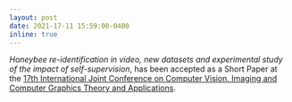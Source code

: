 ```yaml
---
layout: post
date: 2021-17-11 15:59:00-0400
inline: true
---
```


_Honeybee re-identification in video, new datasets and experimental study of the impact of self-supervision_, has been accepted as a Short Paper at the [17th International Joint Conference on Computer Vision, Imaging and Computer Graphics Theory and Applications](https://visapp.scitevents.org/).
